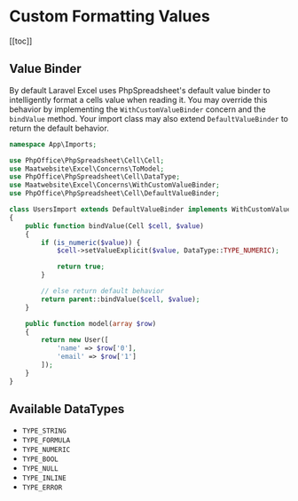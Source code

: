 # Custom Formatting Values

[[toc]]

## Value Binder

By default Laravel Excel uses PhpSpreadsheet's default value binder to intelligently format a cells value when reading it. You may override this behavior by implementing the `WithCustomValueBinder` concern and the `bindValue` method. Your import class may also extend `DefaultValueBinder` to return the default behavior.

```php
namespace App\Imports;

use PhpOffice\PhpSpreadsheet\Cell\Cell;
use Maatwebsite\Excel\Concerns\ToModel;
use PhpOffice\PhpSpreadsheet\Cell\DataType;
use Maatwebsite\Excel\Concerns\WithCustomValueBinder;
use PhpOffice\PhpSpreadsheet\Cell\DefaultValueBinder;

class UsersImport extends DefaultValueBinder implements WithCustomValueBinder, ToModel
{
    public function bindValue(Cell $cell, $value)
    {
        if (is_numeric($value)) {
            $cell->setValueExplicit($value, DataType::TYPE_NUMERIC);

            return true;
        }

        // else return default behavior
        return parent::bindValue($cell, $value);
    }

    public function model(array $row)
    {
        return new User([
            'name' => $row['0'],
            'email' => $row['1']
        ]);
    }
}
```

## Available DataTypes 

* `TYPE_STRING`
* `TYPE_FORMULA`
* `TYPE_NUMERIC`
* `TYPE_BOOL`
* `TYPE_NULL`
* `TYPE_INLINE`
* `TYPE_ERROR`
